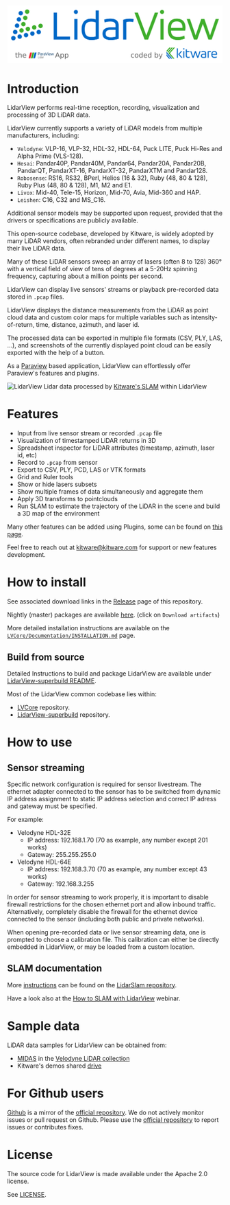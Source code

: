 ![LidarView](Application/Client/Resources/Images/About.png)

# Introduction

LidarView performs real-time reception, recording, visualization and processing of 3D LiDAR data.

LidarView currently supports a variety of LiDAR models from multiple manufacturers, including:
- `Velodyne`: VLP-16, VLP-32, HDL-32, HDL-64, Puck LITE, Puck Hi-Res and Alpha Prime (VLS-128).
- `Hesai`: Pandar40P, Pandar40M, Pandar64, Pandar20A, Pandar20B, PandarQT, PandarXT-16, PandarXT-32, PandarXTM and Pandar128.
- `Robosense`: RS16, RS32, BPerl, Helios (16 & 32), Ruby (48, 80 & 128), Ruby Plus (48, 80 & 128), M1, M2 and E1.
- `Livox`: Mid-40, Tele-15, Horizon, Mid-70, Avia, Mid-360 and HAP.
- `Leishen`: C16, C32 and MS_C16.

Additional sensor models may be supported upon request, provided that the drivers or specifications are publicly available.

This open-source codebase, developed by Kitware, is widely adopted by many LiDAR vendors, often rebranded under different names, to display their live LiDAR data.

Many of these LiDAR sensors sweep an array of lasers (often 8 to 128) 360&deg;
with a vertical field of view of tens of degrees at a 5-20Hz spinning frequency,
capturing about a million points per second.

LidarView can display live sensors' streams or playback pre-recorded data stored in `.pcap` files.

LidarView displays the distance measurements from the LiDAR as point cloud
data and custom color maps for multiple variables such as
intensity-of-return, time, distance, azimuth, and laser id. 

The processed data can be exported in multiple file formats (CSV, PLY, LAS, ...),
and screenshots of the currently displayed point cloud can be easily exported with the help of a button.

As a [Paraview](https://www.paraview.org/) based application, LidarView can effortlessly offer Paraview's features and plugins.

![LidarView](Application/Client/Resources/Images/LidarViewExample.png)
    Lidar data processed by [Kitware's SLAM](#slam) within LidarView

# Features

- Input from live sensor stream or recorded `.pcap` file
- Visualization of timestamped LiDAR returns in 3D
- Spreadsheet inspector for LiDAR attributes (timestamp, azimuth, laser id, etc)
- Record to `.pcap` from sensor
- Export to CSV, PLY, PCD, LAS or VTK formats
- Grid and Ruler tools
- Show or hide lasers subsets
- Show multiple frames of data simultaneously and aggregate them
- Apply 3D transforms to pointclouds
- Run SLAM to estimate the trajectory of the LiDAR in the scene and build a 3D map of the environment

Many other features can be added using Plugins, some can be found on [this page](https://gitlab.kitware.com/LidarView/plugins).

Feel free to reach out at kitware@kitware.com for support or new features development.

# How to install

See associated download links in the [Release](https://gitlab.kitware.com/LidarView/lidarview/-/releases) page of this repository.

Nightly (master) packages are available [here](https://gitlab.kitware.com/LidarView/lidarview-superbuild/-/pipelines?scope=all&source=schedule&ref=master). (click on `Download artifacts`)

More detailed installation instructions are available on the [`LVCore/Documentation/INSTALLATION.md`](https://gitlab.kitware.com/LidarView/lidarview-core/-/blob/master/Documentation/INSTALLATION.md) page.

## Build from source

Detailed Instructions to build and package LidarView are available under [LidarView-superbuild README](https://gitlab.kitware.com/LidarView/lidarview-superbuild/-/blob/master/README.md).

Most of the LidarView common codebase lies within:

 * [LVCore](https://gitlab.kitware.com/LidarView/lidarview-core) repository.
 * [LidarView-superbuild](https://gitlab.kitware.com/LidarView/lidarview-superbuild) repository.

# How to use

## Sensor streaming

Specific network configuration is required for sensor livestream.
The ethernet adapter connected to the sensor has to be switched from dynamic IP address assignment to static IP address selection and correct IP adress and gateway must be specified.

For example:

* Velodyne HDL-32E
  * IP address: 192.168.1.70 (70 as example, any number except 201 works)
  * Gateway: 255.255.255.0
* Velodyne HDL-64E
  * IP address: 192.168.3.70 (70 as example, any number except 43 works)
  * Gateway: 192.168.3.255

In order for sensor streaming to work properly, it is important to
disable firewall restrictions for the chosen ethernet port and allow inbound traffic.
Alternatively, completely disable the firewall for the ethernet device connected to the sensor (including both public and private networks).

When opening pre-recorded data or live sensor streaming data,
one is prompted to choose a calibration file.
This calibration can either be directly embedded in LidarView,
or may be loaded from a custom location.

## SLAM documentation <a name="slam"></a>

More [instructions](https://gitlab.kitware.com/keu-computervision/slam/-/blob/master/paraview_wrapping/doc/How_to_SLAM_with_LidarView.md) can be found on the [LidarSlam repository](https://gitlab.kitware.com/keu-computervision/slam).

Have a look also at the [How to SLAM with LidarView](https://vimeo.com/524848891) webinar.

# Sample data

LiDAR data samples for LidarView can be obtained from:

* [MIDAS](http://www.midasplatform.org/) in the [Velodyne LiDAR collection](http://midas3.kitware.com/midas/community/29)
* Kitware's demos shared [drive](https://drive.google.com/drive/folders/1yrNUelUsjKcXdC8FH8DpXeOPTyiB_pLS?usp=sharing)

# For Github users
[Github](https://github.com/Kitware/LidarView) is a mirror of the
[official repository](https://gitlab.kitware.com/LidarView/LidarView).
We do not actively monitor issues or pull request on Github. Please use the
[official repository](https://gitlab.kitware.com/LidarView/LidarView) to report issues or contributes fixes.

# License

The source code for LidarView is made available under the Apache 2.0 license.

See [LICENSE](LICENSE).
